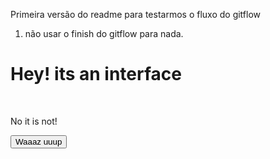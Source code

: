Primeira versão do readme para testarmos o fluxo do gitflow

1) não usar o finish do gitflow para nada. 

<h1>Hey! its an interface</h1>​

<p>No it is not!</p>



<button onclick="alert('waaaaz uuuuup')">Waaaz uuup</button>

